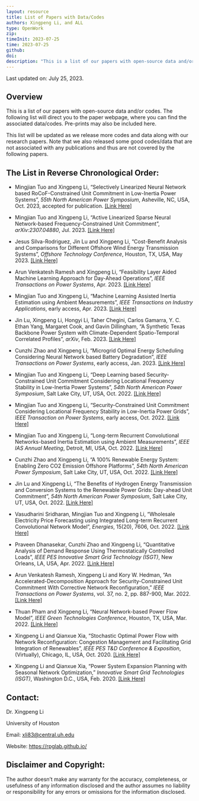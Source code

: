 ```yaml
---
layout: resource
title: List of Papers with Data/Codes
authors: Xingpeng Li, and ALL
type: OpenWork
zip: 
timeInit: 2023-07-25
time: 2023-07-25
github: 
doi: 
description: "This is a list of our papers with open-source data and/or codes"
---
```


Last updated on: July 25, 2023.

## Overview
This is a list of our papers with open-source data and/or codes. The following list will direct you to the paper webpage, where you can find the associated data/codes. Pre-prints may also be included here.

This list will be updated as we release more codes and data along with our research papers. Note that we also released some good codes/data that are not associated with any publications and thus are not covered by the following papers.

## The List in Reverse Chronological Order:
* Mingjian Tuo and Xingpeng Li, “Selectively Linearized Neural Network based RoCoF-Constrained Unit Commitment in Low-Inertia Power Systems”, *55th North American Power Symposium*, Asheville, NC, USA, Oct. 2023, accepted for publication. <a class="" target="_blank" href="/papers/MJ-Tuo_SLNN-RCUC/">[Link Here]</a>

* Mingjian Tuo and Xingpeng Li, “Active Linearized Sparse Neural Network-based Frequency-Constrained Unit Commitment”, *arXiv:2307.04880*, Jul. 2023. <a class="" target="_blank" href="/papers/MJ-Tuo-ALSNN-RCUC/">[Link Here]</a>

* Jesus Silva-Rodriguez, Jin Lu and Xingpeng Li, “Cost-Benefit Analysis and Comparisons for Different Offshore Wind Energy Transmission Systems”, *Offshore Technology Conference*, Houston, TX, USA, May 2023. <a class="" target="_blank" href="/papers/Jesus-JinLu-OWP-Transm/">[Link Here]</a>

* Arun Venkatesh Ramesh and Xingpeng Li, “Feasibility Layer Aided Machine Learning Approach for Day-Ahead Operations”, *IEEE Transactions on Power Systems*, Apr. 2023. <a class="" target="_blank" href="/papers/ArunR_FL-ML-R-SCUC/">[Link Here]</a>

* Mingjian Tuo and Xingpeng Li, “Machine Learning Assisted Inertia Estimation using Ambient Measurements”, *IEEE Transactions on Industry Applications*, early access, Apr. 2023. <a class="" target="_blank" href="/papers/MJ-Tuo_ML-Inertia-Est/">[Link Here]</a>

* Jin Lu, Xingpeng Li, Hongyi Li, Taher Chegini, Carlos Gamarra, Y. C. Ethan Yang, Margaret Cook, and Gavin Dillingham, “A Synthetic Texas Backbone Power System with Climate-Dependent Spatio-Temporal Correlated Profiles”, *arXiv*, Feb. 2023. <a class="" target="_blank" href="/papers/JinLu-TX-123BT/">[Link Here]</a>

* Cunzhi Zhao and Xingpeng Li, “Microgrid Optimal Energy Scheduling Considering Neural Network based Battery Degradation”, *IEEE Transactions on Power Systems*, early access, Jan. 2023. <a class="" target="_blank" href="/papers/CunzhiZhao-NNBD-MDS/">[Link Here]</a>

* Mingjian Tuo and Xingpeng Li, “Deep Learning based Security-Constrained Unit Commitment Considering Locational Frequency Stability in Low-Inertia Power Systems”, *54th North American Power Symposium*, Salt Lake City, UT, USA, Oct. 2022. <a class="" target="_blank" href="/papers/MJ-Tuo_DL_SCUC_LFS-NAPS/">[Link Here]</a>

* Mingjian Tuo and Xingpeng Li, “Security-Constrained Unit Commitment Considering Locational Frequency Stability in Low-Inertia Power Grids”, *IEEE Transaction on Power Systems*, early access, Oct. 2022. <a class="" target="_blank" href="/papers/MJ-Tuo_SCUC_LFS/">[Link Here]</a>

* Mingjian Tuo and Xingpeng Li, “Long-term Recurrent Convolutional Networks-based Inertia Estimation using Ambient Measurements”, *IEEE IAS Annual Meeting*, Detroit, MI, USA, Oct. 2022. <a class="" target="_blank" href="/papers/MJ-Tuo-PGS-LRCN/">[Link Here]</a>

* Cunzhi Zhao and Xingpeng Li, “A 100% Renewable Energy System: Enabling Zero CO2 Emission Offshore Platforms”, *54th North American Power Symposium*, Salt Lake City, UT, USA, Oct. 2022. <a class="" target="_blank" href="/papers/Cunzhi-OffshoreMG-Sizing/">[Link Here]</a>

* Jin Lu and Xingpeng Li, “The Benefits of Hydrogen Energy Transmission and Conversion Systems to the Renewable Power Grids: Day-ahead Unit Commitment”, *54th North American Power Symposium*, Salt Lake City, UT, USA, Oct. 2022. <a class="" target="_blank" href="/papers/JinLu-BnftAnlys-H2Grid-SCUC/">[Link Here]</a>

* Vasudharini Sridharan, Mingjian Tuo and Xingpeng Li, “Wholesale Electricity Price Forecasting using Integrated Long-term Recurrent Convolutional Network Model”, *Energies*, 15(20), 7606, Oct. 2022. <a class="" target="_blank" href="/papers/Vasu-MJTuo_Price-Prdctn-ILRCN/">[Link Here]</a>

* Praveen Dhanasekar, Cunzhi Zhao and Xingpeng Li, “Quantitative Analysis of Demand Response Using Thermostatically Controlled Loads”, *IEEE PES Innovative Smart Grid Technology (ISGT)*, New Orleans, LA, USA, Apr. 2022. <a class="" target="_blank" href="/papers/Praveen-CunzhiZhao-ISGT-TCL-DR-MG/">[Link Here]</a>

* Arun Venkatesh Ramesh, Xingpeng Li and Kory W. Hedman, “An Accelerated-Decomposition Approach for Security-Constrained Unit Commitment With Corrective Network Reconfiguration,” *IEEE Transactions on Power Systems*, vol. 37, no. 2, pp. 887-900, Mar. 2022. <a class="" target="_blank" href="/papers/ArunRamesh-AccDecompSCUC_CNR/">[Link Here]</a>

* Thuan Pham and Xingpeng Li, “Neural Network-based Power Flow Model”, *IEEE Green Technologies Conference*, Houston, TX, USA, Mar. 2022. <a class="" target="_blank" href="/papers/ThuanP-NN-PF/">[Link Here]</a>

* Xingpeng Li and Qianxue Xia, “Stochastic Optimal Power Flow with Network Reconfiguration: Congestion Management and Facilitating Grid Integration of Renewables”, *IEEE PES T&D Conference & Exposition*, (Virtually), Chicago, IL, USA, Oct. 2020. <a class="" target="_blank" href="/papers/XLI-QX-SOPFwNR/">[Link Here]</a>

* Xingpeng Li and Qianxue Xia, “Power System Expansion Planning with Seasonal Network Optimization,” *Innovative Smart Grid Technologies (ISGT)*, Washington D.C., USA, Feb. 2020. <a class="" target="_blank" href="/papers/XLI-QX-TEPwSNO/">[Link Here]</a>



## Contact:
Dr. Xingpeng Li

University of Houston

Email: xli83@central.uh.edu

Website: https://rpglab.github.io/


## Disclaimer and Copyright:
The author doesn’t make any warranty for the accuracy, completeness, or usefulness of any information disclosed and the author assumes no liability or responsibility for any errors or omissions for the information disclosed.
